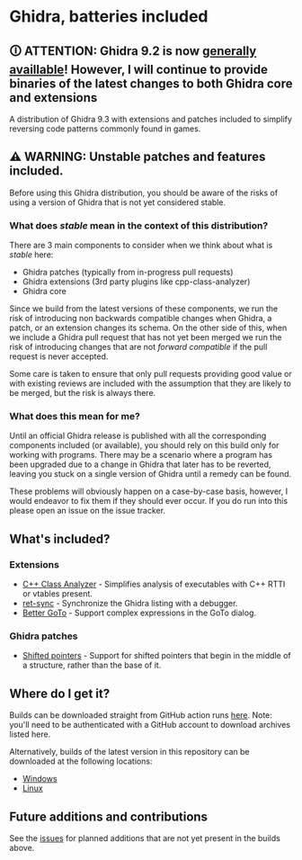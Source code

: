 # Ghidra, batteries included

## **🛈 ATTENTION: Ghidra 9.2 is now [generally availlable](https://ghidra-sre.org/releaseNotes_9.2.html)! However, I will continue to provide binaries of the latest changes to both Ghidra core and extensions**  


A distribution of Ghidra 9.3 with extensions and patches included to simplify reversing code patterns commonly found in games.

## **⚠ WARNING: Unstable patches and features included.**  

Before using this Ghidra distribution, you should be aware of the risks of using a version of Ghidra that is not yet considered stable.

### What does _stable_ mean in the context of this distribution?

There are 3 main components to consider when we think about what is _stable_ here:

- Ghidra patches (typically from in-progress pull requests)
- Ghidra extensions (3rd party plugins like cpp-class-analyzer)
- Ghidra core

Since we build from the latest versions of these components, we run the risk of introducing non backwards compatible changes when Ghidra, a patch, or an extension changes its schema.
On the other side of this, when we include a Ghidra pull request that has not yet been merged we run the risk of introducing changes that are not _forward compatible_ if the pull request is never accepted.

Some care is taken to ensure that only pull requests providing good value or with existing reviews are included with the assumption that they are likely to be merged, but the risk is always there.

### What does this mean for me?

Until an official Ghidra release is published with all the corresponding components included (or available), you should rely on this build only for working with programs.
There may be a scenario where a program has been upgraded due to a change in Ghidra that later has to be reverted, leaving you stuck on a single version of Ghidra until a remedy can be found.

These problems will obviously happen on a case-by-case basis, however, I would endeavor to fix them if they should ever occur.
If you do run into this please open an issue on the issue tracker.

## What's included?

### Extensions

- [C++ Class Analyzer](https://github.com/astrelsky/Ghidra-Cpp-Class-Analyzer) - Simplifies analysis of executables with C++ RTTI or vtables present.
- [ret-sync](https://github.com/bootleg/ret-sync) - Synchronize the Ghidra listing with a debugger.
- [Better GoTo](https://github.com/NationalSecurityAgency/ghidra/pull/2004) - Support complex expressions in the GoTo dialog.

### Ghidra patches

- [Shifted pointers](https://github.com/NationalSecurityAgency/ghidra/pull/2189/files) - Support for shifted pointers that begin in the middle of a structure, rather than the base of it.

## Where do I get it?

Builds can be downloaded straight from GitHub action runs [here](https://github.com/garyttierney/ghidra-batteries-included/actions/).
Note: you'll need to be authenticated with a GitHub account to download archives listed here.

Alternatively, builds of the latest version in this repository can be downloaded at the following locations:

- [Windows](https://ghidradistribution.z35.web.core.windows.net/builds/ghidra-windows-latest.zip)
- [Linux](https://ghidradistribution.z35.web.core.windows.net/builds/ghidra-ubuntu-latest.zip)

## Future additions and contributions

See the [issues](https://github.com/garyttierney/ghidra-batteries-included/issues) for planned additions that are not yet present in the builds above.

